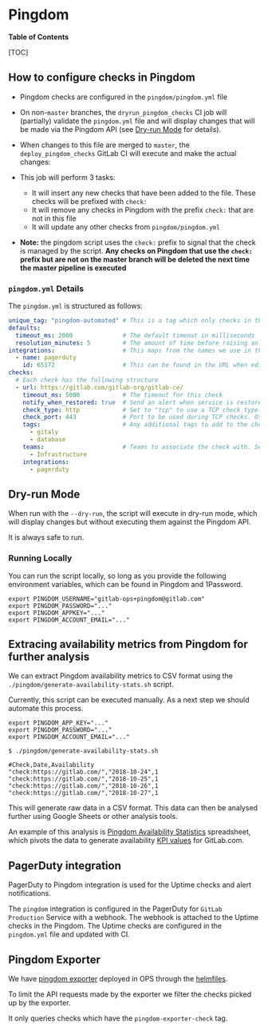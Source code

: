# Pingdom

**Table of Contents**

[TOC]

## How to configure checks in Pingdom

* Pingdom checks are configured in the `pingdom/pingdom.yml` file
* On non-`master` branches, the `dryrun_pingdom_checks` CI job will (partially) validate the `pingdom.yml` file and will display changes that will be made via the Pingdom API (see [Dry-run Mode](#dry-run-mode) for details).
* When changes to this file are merged to `master`, the `deploy_pingdom_checks` GitLab CI will execute and make the actual changes:
* This job will perform 3 tasks:
  * It will insert any new checks that have been added to the file. These checks will be prefixed with `check:`
  * It will remove any checks in Pingdom with the prefix `check:` that are not in this file
  * It will update any other checks from `pingdom/pingdom.yml`

* **Note:** the pingdom script uses the `check:` prefix to signal that the check is managed by the script. **Any checks on Pingdom that use the `check:` prefix but are not on the master branch will be deleted the next time the master pipeline is executed**

### `pingdom.yml` Details

The `pingdom.yml` is structured as follows:

```yaml
unique_tag: "pingdom-automated" # This is a tag which only checks in this file should include
defaults:
  timeout_ms: 2000              # The default timeout in milliseconds
  resolution_minutes: 5         # The amount of time before raising an alert
integrations:                   # This maps from the names we use in this document to the IDS pingdom needs
  - name: pagerduty
    id: 65172                   # This can be found in the URL when editing an integration
checks:
  # Each check has the following structure
  - url: https://gitlab.com/gitlab-org/gitlab-ce/
    timeout_ms: 5000            # The timeout for this check
    notify_when_restored: true  # Send an alert when service is restored
    check_type: http            # Set to "tcp" to use a TCP check type. Other values are ignored, and http checks are created.
    check_port: 443             # Port to be used during TCP checks. Otherwise ignored.
    tags:                       # Any additional tags to add to the check
      - gitaly
      - database
    teams:                      # Teams to associate the check with. See Pingdom for a list of teams
      - Infrastructure
    integrations:
      - pagerduty
```

## Dry-run Mode

When run with the `--dry-run`, the script will execute in dry-run mode, which will display changes but without executing them against the Pingdom API.

It is always safe to run.

### Running Locally

You can run the script locally, so long as you provide the following environment variables, which can be found in Pingdom and 1Password.

```
export PINGDOM_USERNAME="gitlab-ops+pingdom@gitlab.com"
export PINGDOM_PASSWORD="..."
export PINGDOM_APPKEY="..."
export PINGDOM_ACCOUNT_EMAIL="..."
```

## Extracing availability metrics from Pingdom for further analysis

We can extract Pingdom availability metrics to CSV format using the `./pingdom/generate-availability-stats.sh` script.

Currently, this script can be executed manually. As a next step we should automate this process.

```shell
export PINGDOM_APP_KEY="..."
export PINGDOM_PASSWORD="..."
export PINGDOM_ACCOUNT_EMAIL="..."

$ ./pingdom/generate-availability-stats.sh

#Check,Date,Availability
"check:https://gitlab.com/","2018-10-24",1
"check:https://gitlab.com/","2018-10-25",1
"check:https://gitlab.com/","2018-10-26",1
"check:https://gitlab.com/","2018-10-27",1
```

This will generate raw data in a CSV format. This data can then be analysed further using Google Sheets or other analysis tools.

An example of this analysis is [Pingdom Availability Statistics](https://docs.google.com/spreadsheets/d/1Wn760s-neVJU5Jzd--24BwsoSkezF5vacBaHpxwgMpA/edit) spreadsheet, which pivots the data to generate availability
[KPI values](https://docs.google.com/document/d/1NNne33rOtkrogqWRzdQZ4U3kiZdc2PC6B44WCpmQpNc/edit#) for GitLab.com.

## PagerDuty integration

PagerDuty to Pingdom integration is used for the Uptime checks and alert notifications.

The `pingdom` integration is configured in the PagerDuty for `GitLab Production` Service with a webhook. The webhook is attached to the Uptime checks in the Pingdom. The Uptime checks are configured in the `pingdom.yml` file and updated with CI.

## Pingdom Exporter

We have [pingdom exporter](https://github.com/jusbrasil/pingdom-exporter/) deployed in OPS through the [helmfiles](https://gitlab.com/gitlab-com/gl-infra/k8s-workloads/gitlab-helmfiles/-/blob/5f983af3e7935d772bc06fe41f554d982171e763/bases/environments/ops.yaml#L229).

To limit the API requests made by the exporter we filter the checks picked up by the exporter.

It only queries checks which have the `pingdom-exporter-check` tag.
